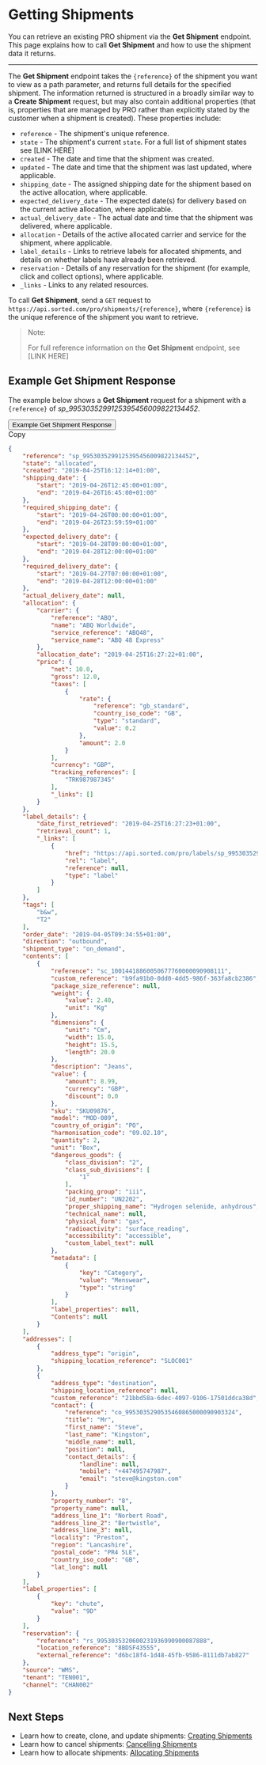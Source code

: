 # Getting Shipments

You can retrieve an existing PRO shipment via the **Get Shipment** endpoint. This page explains how to call **Get Shipment** and how to use the shipment data it returns.

---

The **Get Shipment** endpoint takes the `{reference}` of the shipment you want to view as a path parameter, and returns full details for the specified shipment. The information returned is structured in a broadly similar way to a **Create Shipment** request, but may also contain additional properties (that is, properties that are managed by PRO rather than explicitly stated by the customer when a shipment is created). These properties include:

* `reference` - The shipment's unique reference.
* `state` - The shipment's current `state`. For a full list of shipment states see [LINK HERE]
* `created` - The date and time that the shipment was created.
* `updated` - The date and time that the shipment was last updated, where applicable.
* `shipping_date` - The assigned shipping date for the shipment based on the active allocation, where applicable.
* `expected_delivery_date` - The expected date(s) for delivery based on the current active allocation, where applicable.
* `actual_delivery_date` - 	The actual date and time that the shipment was delivered, where applicable.
* `allocation` - Details of the active allocated carrier and service for the shipment, where applicable.
* `label_details` - Links to retrieve labels for allocated shipments, and details on whether labels have already been retrieved.
* `reservation` - Details of any reservation for the shipment (for example, click and collect options), where applicable.
* `_links` - Links to any related resources.

To call **Get Shipment**, send a `GET` request to `https://api.sorted.com/pro/shipments/{reference}`, where `{reference}` is the unique reference of the shipment you want to retrieve.

> <span class="note-header">Note:</span>
>
> For full reference information on the **Get Shipment** endpoint, see [LINK HERE]

## Example Get Shipment Response

The example below shows a **Get Shipment** request for a shipment with a `{reference}` of _sp_9953035299125395456009822134452_.

<div class="tab">
    <button class="staticTabButton">Example Get Shipment Response</button>
    <div class="copybutton" onclick="CopyToClipboard(this, 'getShipmentResponse')"><span class='glyphicon glyphicon-copy'></span><span class='copy'>Copy</span></div>
</div>

<div id="getShipmentResponse" class="staticTabContent" onclick="CopyToClipboard(this, 'getShipmentResponse')">

```json
{
    "reference": "sp_9953035299125395456009822134452",
    "state": "allocated",
    "created": "2019-04-25T16:12:14+01:00",
    "shipping_date": {
        "start": "2019-04-26T12:45:00+01:00",
        "end": "2019-04-26T16:45:00+01:00"
    },
    "required_shipping_date": {
        "start": "2019-04-26T00:00:00+01:00",
        "end": "2019-04-26T23:59:59+01:00"
    },
    "expected_delivery_date": {
        "start": "2019-04-28T09:00:00+01:00",
        "end": "2019-04-28T12:00:00+01:00"
    },
    "required_delivery_date": { 
        "start": "2019-04-27T07:00:00+01:00",
        "end": "2019-04-28T12:00:00+01:00"
    },
    "actual_delivery_date": null,
    "allocation": {
        "carrier": {
            "reference": "ABQ",
            "name": "ABQ Worldwide",
            "service_reference": "ABQ48",
            "service_name": "ABQ 48 Express"
        },
        "allocation_date": "2019-04-25T16:27:22+01:00",
        "price": {
            "net": 10.0,
            "gross": 12.0,
            "taxes": [
                {
                    "rate": {
                        "reference": "gb_standard",
                        "country_iso_code": "GB",
                        "type": "standard",
                        "value": 0.2
                    },
                    "amount": 2.0
                }
            ],
            "currency": "GBP",
            "tracking_references": [
                "TRK987987345"
            ],
            "_links": []
        }
    },
    "label_details": {
        "date_first_retrieved": "2019-04-25T16:27:23+01:00",
        "retrieval_count": 1,
        "_links": [
            {
                "href": "https://api.sorted.com/pro/labels/sp_9953035299125395456000008989766/zpl",
                "rel": "label",
                "reference": null,
                "type": "label"
            }
        ]
    },
    "tags": [
        "b&w",
        "T2"
    ],
    "order_date": "2019-04-05T09:34:55+01:00",
    "direction": "outbound",
    "shipment_type": "on_demand",
    "contents": [
        {
            "reference": "sc_10014418860050677760000090908111",
            "custom_reference": "b9fa91b0-0dd0-4dd5-986f-363fa8cb2386",
            "package_size_reference": null,
            "weight": {
                "value": 2.40,
                "unit": "Kg"
            },
            "dimensions": {
                "unit": "Cm",
                "width": 15.0,
                "height": 15.5,
                "length": 20.0
            },
            "description": "Jeans",
            "value": {
                "amount": 8.99,
                "currency": "GBP",
                "discount": 0.0
            },
            "sku": "SKU09876",
            "model": "MOD-009",
            "country_of_origin": "PO",
            "harmonisation_code": "09.02.10",
            "quantity": 2,
            "unit": "Box",
            "dangerous_goods": {
                "class_division": "2",
                "class_sub_divisions": [
                    "1"
                ],
                "packing_group": "iii",
                "id_number": "UN2202",
                "proper_shipping_name": "Hydrogen selenide, anhydrous",
                "technical_name": null,
                "physical_form": "gas",
                "radioactivity": "surface_reading",
                "accessibility": "accessible",
                "custom_label_text": null
            },
            "metadata": [
                {
                    "key": "Category",
                    "value": "Menswear",
                    "type": "string"
                }
            ],
            "label_properties": null,
            "Contents": null
        }
    ],
    "addresses": [
        {
            "address_type": "origin",
            "shipping_location_reference": "SLOC001"
        },
        {
            "address_type": "destination",
            "shipping_location_reference": null,
            "custom_reference": "21bbd58a-6dec-4097-9106-17501ddca38d",
            "contact": {
                "reference": "co_9953035290535460865000090903324",
                "title": "Mr",
                "first_name": "Steve",
                "last_name": "Kingston",
                "middle_name": null,
                "position": null,
                "contact_details": {
                    "landline": null,
                    "mobile": "+447495747987",
                    "email": "steve@kingston.com"
                }
            },
            "property_number": "8",
            "property_name": null,
            "address_line_1": "Norbert Road",
            "address_line_2": "Bertwistle",
            "address_line_3": null,
            "locality": "Preston",
            "region": "Lancashire",
            "postal_code": "PR4 5LE",
            "country_iso_code": "GB",
            "lat_long": null
        }
    ],
    "label_properties": [
        {
            "key": "chute",
            "value": "9D"
        }
    ],
    "reservation": {
        "reference": "rs_9953035320600231936990900087888",
        "location_reference": "8BDSF43555",
        "external_reference": "d6bc18f4-1d48-45fb-9586-8111db7ab827"
    },
    "source": "WMS",
    "tenant": "TEN001",
    "channel": "CHAN002"
}
```
</div>

## Next Steps

* Learn how to create, clone, and update shipments: [Creating Shipments](/pro/api/shipments/creating_shipments.html)
* Learn how to cancel shipments: [Cancelling Shipments](/pro/api/shipments/cancelling_shipments.html)
* Learn how to allocate shipments: [Allocating Shipments](/pro/api/shipments/allocating_shipments.html)

<script src="../../scripts/requesttabs.js"></script>
<script src="../../scripts/responsetabs.js"></script>
<script src="../../scripts/copy.js"></script>